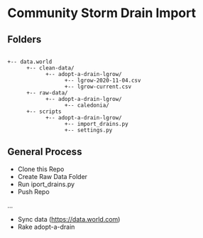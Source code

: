 # Community Storm Drain Import

## Folders
```

+-- data.world
      +-- clean-data/
            +-- adopt-a-drain-lgrow/
                  +-- lgrow-2020-11-04.csv
                  +-- lgrow-current.csv
      +-- raw-data/
            +-- adopt-a-drain-lgrow/
                  +-- caledonia/
      +-- scripts
            +-- adopt-a-drain-lgrow/
                  +-- import_drains.py
                  +-- settings.py  

```

## General Process
* Clone this Repo
* Create Raw Data Folder
* Run iport_drains.py
* Push Repo 

...
* Sync data (https://data.world.com)
* Rake adopt-a-drain